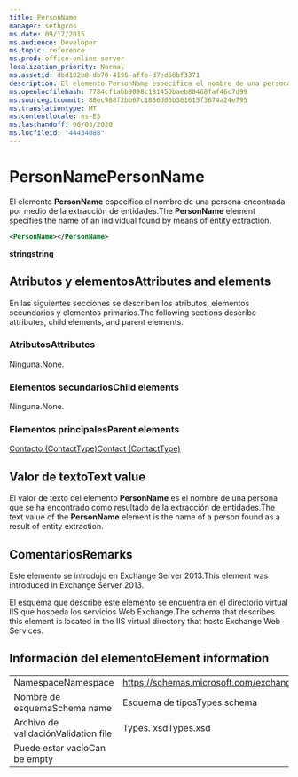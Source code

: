 ```yaml
---
title: PersonName
manager: sethgros
ms.date: 09/17/2015
ms.audience: Developer
ms.topic: reference
ms.prod: office-online-server
localization_priority: Normal
ms.assetid: dbd102b8-db70-4196-affe-d7ed66bf3371
description: El elemento PersonName especifica el nombre de una persona encontrada por medio de la extracción de entidades.
ms.openlocfilehash: 7784cf1abb9098c181450baeb80468faf46c7d99
ms.sourcegitcommit: 88ec988f2bb67c1866d06b361615f3674a24e795
ms.translationtype: MT
ms.contentlocale: es-ES
ms.lasthandoff: 06/03/2020
ms.locfileid: "44434088"
---
```

# <a name="personname"></a><span data-ttu-id="f894d-103">PersonName</span><span class="sxs-lookup"><span data-stu-id="f894d-103">PersonName</span></span>

<span data-ttu-id="f894d-104">El elemento **PersonName** especifica el nombre de una persona encontrada por medio de la extracción de entidades.</span><span class="sxs-lookup"><span data-stu-id="f894d-104">The **PersonName** element specifies the name of an individual found by means of entity extraction.</span></span> 
  
```XML
<PersonName></PersonName>
```

 <span data-ttu-id="f894d-105">**string**</span><span class="sxs-lookup"><span data-stu-id="f894d-105">**string**</span></span>
## <a name="attributes-and-elements"></a><span data-ttu-id="f894d-106">Atributos y elementos</span><span class="sxs-lookup"><span data-stu-id="f894d-106">Attributes and elements</span></span>

<span data-ttu-id="f894d-107">En las siguientes secciones se describen los atributos, elementos secundarios y elementos primarios.</span><span class="sxs-lookup"><span data-stu-id="f894d-107">The following sections describe attributes, child elements, and parent elements.</span></span>
  
### <a name="attributes"></a><span data-ttu-id="f894d-108">Atributos</span><span class="sxs-lookup"><span data-stu-id="f894d-108">Attributes</span></span>

<span data-ttu-id="f894d-109">Ninguna.</span><span class="sxs-lookup"><span data-stu-id="f894d-109">None.</span></span>
  
### <a name="child-elements"></a><span data-ttu-id="f894d-110">Elementos secundarios</span><span class="sxs-lookup"><span data-stu-id="f894d-110">Child elements</span></span>

<span data-ttu-id="f894d-111">Ninguna.</span><span class="sxs-lookup"><span data-stu-id="f894d-111">None.</span></span>
  
### <a name="parent-elements"></a><span data-ttu-id="f894d-112">Elementos principales</span><span class="sxs-lookup"><span data-stu-id="f894d-112">Parent elements</span></span>

[<span data-ttu-id="f894d-113">Contacto (ContactType)</span><span class="sxs-lookup"><span data-stu-id="f894d-113">Contact (ContactType)</span></span>](contact-contacttype.md)
  
## <a name="text-value"></a><span data-ttu-id="f894d-114">Valor de texto</span><span class="sxs-lookup"><span data-stu-id="f894d-114">Text value</span></span>

<span data-ttu-id="f894d-115">El valor de texto del elemento **PersonName** es el nombre de una persona que se ha encontrado como resultado de la extracción de entidades.</span><span class="sxs-lookup"><span data-stu-id="f894d-115">The text value of the **PersonName** element is the name of a person found as a result of entity extraction.</span></span> 
  
## <a name="remarks"></a><span data-ttu-id="f894d-116">Comentarios</span><span class="sxs-lookup"><span data-stu-id="f894d-116">Remarks</span></span>

<span data-ttu-id="f894d-117">Este elemento se introdujo en Exchange Server 2013.</span><span class="sxs-lookup"><span data-stu-id="f894d-117">This element was introduced in Exchange Server 2013.</span></span>
  
<span data-ttu-id="f894d-118">El esquema que describe este elemento se encuentra en el directorio virtual IIS que hospeda los servicios Web Exchange.</span><span class="sxs-lookup"><span data-stu-id="f894d-118">The schema that describes this element is located in the IIS virtual directory that hosts Exchange Web Services.</span></span>
  
## <a name="element-information"></a><span data-ttu-id="f894d-119">Información del elemento</span><span class="sxs-lookup"><span data-stu-id="f894d-119">Element information</span></span>

|||
|:-----|:-----|
|<span data-ttu-id="f894d-120">Namespace</span><span class="sxs-lookup"><span data-stu-id="f894d-120">Namespace</span></span>  <br/> |https://schemas.microsoft.com/exchange/services/2006/types  <br/> |
|<span data-ttu-id="f894d-121">Nombre de esquema</span><span class="sxs-lookup"><span data-stu-id="f894d-121">Schema name</span></span>  <br/> |<span data-ttu-id="f894d-122">Esquema de tipos</span><span class="sxs-lookup"><span data-stu-id="f894d-122">Types schema</span></span>  <br/> |
|<span data-ttu-id="f894d-123">Archivo de validación</span><span class="sxs-lookup"><span data-stu-id="f894d-123">Validation file</span></span>  <br/> |<span data-ttu-id="f894d-124">Types. xsd</span><span class="sxs-lookup"><span data-stu-id="f894d-124">Types.xsd</span></span>  <br/> |
|<span data-ttu-id="f894d-125">Puede estar vacío</span><span class="sxs-lookup"><span data-stu-id="f894d-125">Can be empty</span></span>  <br/> ||
   

